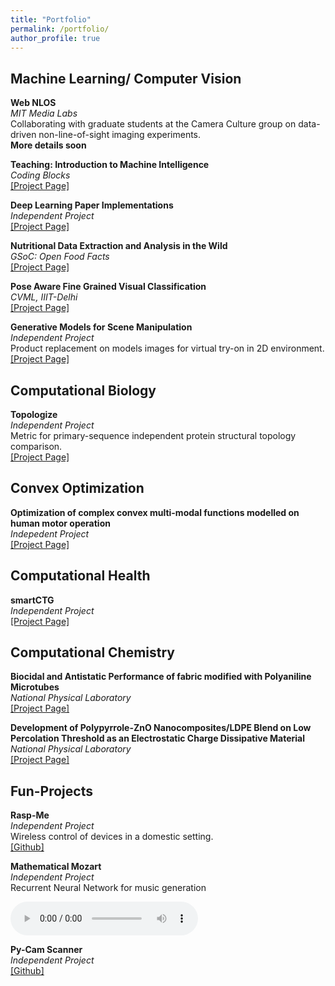 ```yaml
---
title: "Portfolio"
permalink: /portfolio/
author_profile: true
---
```


## Machine Learning/ Computer Vision

<b>Web NLOS</b><br>
<i>MIT Media Labs</i>
<br>
Collaborating with graduate students at the Camera Culture group on data-driven non-line-of-sight imaging experiments.<br>
<b>More details soon</b>

<b>Teaching: Introduction to Machine Intelligence</b><br>
<i>Coding Blocks</i><br>
[[Project Page]](../projects/codingblocks)

<b>Deep Learning Paper Implementations</b><br>
<i>Independent Project</i> <br>
[[Project Page]](../projects/paper-implementations)

<b>Nutritional Data Extraction and Analysis in the Wild</b><br>
<i>GSoC: Open Food Facts</i>
<br>
[[Project Page]](../projects/gsoc18)

<b>Pose Aware Fine Grained Visual Classification</b><br>
<i>CVML, IIIT-Delhi</i>
<br>
[[Project Page]](../publications/FGVC)

<b>Generative Models for Scene Manipulation</b><br>
<i>Independent Project</i>
<br>
Product replacement on models images for virtual try-on in 2D environment.
<br>
[[Project Page]](../projects/scenemanipulation)


## Computational Biology

<b>Topologize</b><br>
<i>Independent Project</i>
<br>
Metric for primary-sequence independent protein structural topology comparison.
<br>
[[Project Page]](../projects/topologize)

## Convex Optimization

<b>Optimization of complex convex multi-modal functions modelled on human motor operation</b><br>
<i>Indepedent Project</i>
<br>
[[Project Page]](../publications/HIDE)

## Computational Health

<b>smartCTG</b><br>
<i>Independent Project</i>
<br>
[[Project Page]](../projects/smartCTG)

## Computational Chemistry

<b>Biocidal and Antistatic Performance of fabric modified with Polyaniline Microtubes</b><br>
<i>National Physical Laboratory</i>
<br>
[[Project Page]](../publications/chem)

<b>Development of Polypyrrole-ZnO Nanocomposites/LDPE Blend on Low Percolation Threshold as an Electrostatic Charge Dissipative Material</b><br>
<i>National Physical Laboratory</i>
<br>
[[Project Page]](../projects/amwc2015)

## Fun-Projects

<b>Rasp-Me</b><br>
<i>Independent Project</i>
<br>
Wireless control of devices in a domestic setting.
<br>
[[Github]](https://github.com/ayushchopra96/PiController.git)

<b>Mathematical Mozart</b><br>
<i>Independent Project</i>
<br>
Recurrent Neural Network for music generation
<br>
<div id="music"><audio controls>                                         
	<source src="../files/audio-sample.mp4" type="audio/mpeg">
	    Your browser does not support the audio element.
</audio></div>

<b>Py-Cam Scanner</b><br>
<i>Independent Project</i>
<br>
[[Github]](https://github.com/ayushchopra96/PythonCamScanner.git)